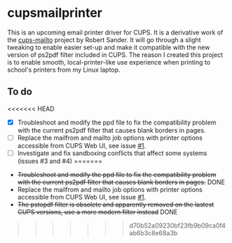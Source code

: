 # cupsmailprinter
This is an upcoming email printer driver for CUPS. It is a derivative work of the [cups-mailto](http://cups-mailto.sourceforge.net/) project by Robert Sander. It will go through a slight tweaking to enable easier set-up and make it compatible with the new version of ps2pdf filter included in CUPS. The reason I created this project is to enable smooth, local-printer-like use experience when printing to school's printers from my Linux laptop.

## To do
<<<<<<< HEAD
- [x] Troubleshoot and modify the ppd file to fix the compatibility problem with the current ps2pdf filter that causes blank borders in pages.
- [ ] Replace the mailfrom and mailto job options with printer options accessible from CUPS Web UI, see issue [#1](https://github.com/ilmaisin/cupsmailprinter/issues/1).
- [ ] Investigate and fix sandboxing conflicts that affect some systems (issues #3 and #4)
=======
* <del>Troubleshoot and modify the ppd file to fix the compatibility problem with the current ps2pdf filter that causes blank borders in pages.</del> DONE
* Replace the mailfrom and mailto job options with printer options accessible from CUPS Web UI, see issue [#1](https://github.com/ilmaisin/cupsmailprinter/issues/1).
* <del>The pstopdf filter is obsolete and apparently removed on the lastest CUPS versions, use a more modern filter instead</del> DONE
>>>>>>> d70b52a09230bf23fb9b09ca0f4ab6b3c8e68a3b
